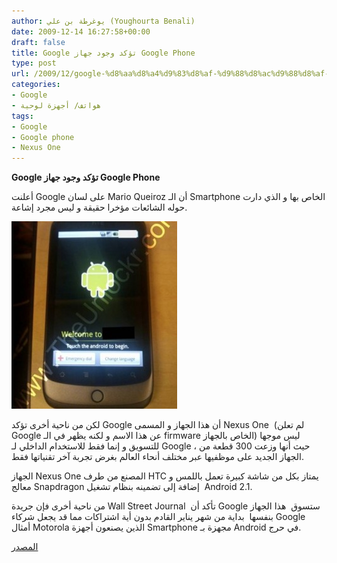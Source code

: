 ```yaml
---
author: يوغرطة بن علي (Youghourta Benali)
date: 2009-12-14 16:27:58+00:00
draft: false
title: Google تؤكد وجود جهاز Google Phone
type: post
url: /2009/12/google-%d8%aa%d8%a4%d9%83%d8%af-%d9%88%d8%ac%d9%88%d8%af-%d8%ac%d9%87%d8%a7%d8%b2-google-phone/
categories:
- Google
- هواتف/ أجهزة لوحية
tags:
- Google
- Google phone
- Nexus One
---
```


**Google تؤكد وجود جهاز Google Phone**



أعلنت Google على لسان Mario Queiroz أن الـ Smartphone الخاص بها و الذي دارت حوله الشائعات مؤخرا حقيقة و ليس مجرد إشاعة.

![nexus](nexus-265x300.jpg)


لكن من ناحية أخرى تؤكد Google أن هذا الجهاز و المسمى Nexus One  (لم تعلن Google عن هذا الاسم و لكنه يظهر في الـ firmware الخاص بالجهاز) ليس موجها للتسويق و إنما فقط للاستخدام الداخلي لـ Google ، حيث أنها وزعت 300 قطعة من الجهاز الجديد على موظفيها عبر مختلف أنحاء العالم بغرض تجربة آخر تقنياتها فقط.

الجهاز Nexus One المصنع من طرف HTC يمتاز بكل من شاشة كبيرة تعمل باللمس و معالج Snapdragon إضافة إلى تضمينه بنظام تشغيل  Android 2.1.

من ناحية أخرى فإن جريدة Wall Street Journal  تأكد أن Google ستسوق  هذا الجهاز بنفسها  بداية من شهر يناير القادم بدون أية اشتراكات مما قد يجعل شركاء Google أمثال Motorola الذين يصنعون أجهزة Smartphone مجهزة بـ Android في حرج.

[المصدر](http://googlemobile.blogspot.com/2009/12/android-dogfood-diet-for-holidays.html#links)

